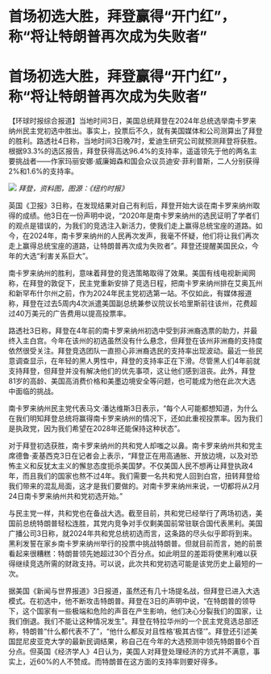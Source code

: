 # 首场初选大胜，拜登赢得“开门红”，称“将让特朗普再次成为失败者”

# 首场初选大胜，拜登赢得“开门红”，称“将让特朗普再次成为失败者”

【环球时报综合报道】当地时间3日，美国总统拜登在2024年总统选举南卡罗来纳州民主党初选中胜出。事实上，投票后不久，就有美国媒体和公司测算出了拜登的胜利。路透社4日称，当地时间3日晚7时，爱迪生研究公司就预测拜登将获胜。根据93.3%的选区报告，拜登获得高达96.4%的支持率，遥遥领先于他的两名主要挑战者——作家玛丽安娜·威廉姆森和国会众议员迪安·菲利普斯，二人分别获得2%和1.6%的支持率。

![](https://inews.gtimg.com/om_bt/ONPY2enKIrlc3EhnxwPGR2hLKOAfz0VzUfM_dSd1gCwrgAA/1000)
_拜登，资料图，图源：《纽约时报》_

英国《卫报》3日称，在发现结果对自己有利后，拜登开始大谈在南卡罗来纳州取得的成绩。他3日在一份声明中说，“2020年是南卡罗来纳州的选民证明了学者们的观点是错误的，为我们的竞选注入新活力，使我们走上赢得总统宝座的道路。如今，在2024年，南卡罗来纳州的人民再次发声，我毫不怀疑，他们将让我们再次走上赢得总统宝座的道路，让特朗普再次成为失败者”。拜登还提醒美国民众，今年的大选“利害关系巨大”。

南卡罗来纳州的胜利，意味着拜登的竞选策略取得了效果。美国有线电视新闻网称，在拜登的敦促下，民主党重新安排了竞选日程，把南卡罗来纳州排在艾奥瓦州和新罕布什尔州之前，作为2024年民主党初选第一站。不仅如此，有媒体报道称，拜登在过去5周内4次派遣美国副总统兼参议院议长哈里斯前往该州，花费超过40万美元的广告费用以提高投票率。

路透社3日称，拜登在4年前的南卡罗来纳州初选中受到非洲裔选票的助力，并最终入主白宫。今年在该州的初选虽然没有什么悬念，但拜登在该州非洲裔的支持度依然很受关注。拜登竞选团队一直担心非洲裔选民的支持率出现波动。最近一些民意调查显示，在年轻的黑人男性中，拜登的支持率正在下滑。尽管黑人们4年前就支持拜登，但拜登并没有解决他们的优先事项，这让他们感到沮丧。此外，拜登81岁的高龄、美国高消费价格和美墨边境安全等问题，也可能成为他在此次大选中面临的挑战。

南卡罗来纳州民主党代表马文·潘达维斯3日表示，“每个人可能都想知道，为什么在我们明知拜登总统将赢得南卡罗来纳州的情况下，还如此重视投票率。因为我们是执政党，因为我们希望在2028年还能保持这种状态”。

对于拜登初选获胜，南卡罗来纳州的共和党人却嗤之以鼻。南卡罗来纳州共和党主席德鲁·麦基西克3日在记者会上表示，“拜登正在用高通胀、开放边境，以及对恐怖主义和反犹太主义的懈怠态度扼杀美国梦。不仅美国人民不想再让拜登执政4年，而且我们的国家也熬不过4年。我们需要一名共和党人回到白宫，扭转拜登给我们带来的混乱局面，这才是我们要做的。对南卡罗来纳州来说，一切都将从2月24日南卡罗来纳州共和党初选开始。”

与民主党一样，共和党也在备战大选。截至目前，共和党已经举行了两场初选，美国前总统特朗普轻松连胜，其党内竞争对手仅剩美国前常驻联合国代表黑利。美国广播公司3日称，就2024年共和党总统初选而言，这条路的尽头似乎即将到来。黑利发誓在家乡南卡罗来纳州举行的投票中挑战特朗普。但就目前而言，她的前景看起来很糟糕：特朗普领先她超过30个百分点。如此明显的差距将使黑利难以获得继续竞选所需的财政支持。可以说，此次共和党初选可能是该党历史上最短的一次。

据美国《新闻与世界报道》3日报道，虽然还有几十场提名战，但拜登已进入大选模式。在初选中，他不断攻击特朗普。拜登在3日的声明中说，“在特朗普的领导下，这个国家有一些极端和危险的声音在产生影响，他们决心分裂我们的国家，让我们倒退。我们不能让这种情况发生”。拜登在特拉华州的一个民主党竞选总部还称，特朗普“什么都代表不了”，“他什么都反对且性格‘极其古怪’”。拜登还引述美国昆尼皮亚克大学的最新民调结果，称自己在今年的大选预测中领先特朗普6个百分点。但英国《经济学人》4日认为，美国人对拜登处理经济的方式并不满意，事实上，近60%的人不赞成。而特朗普在这方面的支持率则要好得多。

